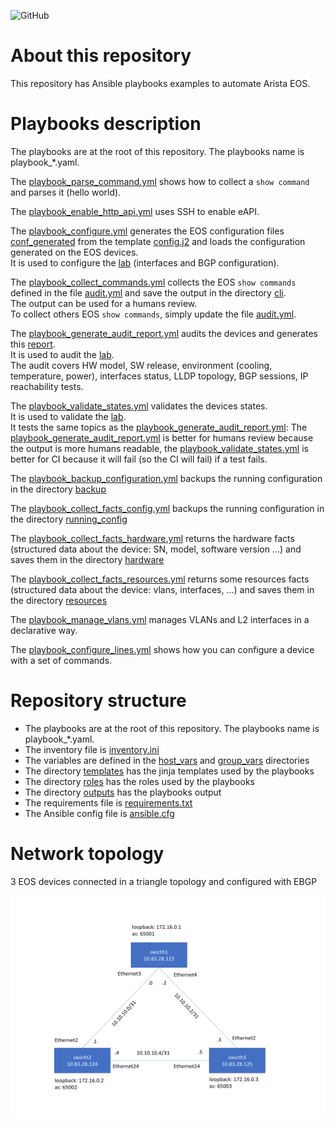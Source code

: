 ![GitHub](https://img.shields.io/github/license/ksator/arista_eos_automation_with_ansible)   

# About this repository 

This repository has Ansible playbooks examples to automate Arista EOS. 

# Playbooks description

The playbooks are at the root of this repository. The playbooks name is playbook_*.yaml.

The [playbook_parse_command.yml](playbook_parse_command.yml) shows how to collect a `show command` and parses it (hello world). 

The [playbook_enable_http_api.yml](playbook_enable_http_api.yml) uses SSH to enable eAPI.  

The [playbook_configure.yml](playbook_configure.yml) generates the EOS configuration files [conf_generated](outputs/conf_generated) from the template [config.j2](templates/config.j2) and loads the configuration generated on the EOS devices.  
It is used to configure the [lab](#network-topology) (interfaces and BGP configuration). 

The [playbook_collect_commands.yml](playbook_collect_commands.yml) collects the EOS `show commands` defined in the file [audit.yml](group_vars/eos/audit.yml) and save the output in the directory [cli](outputs/cli).  
The output can be used for a humans review.  
To collect others EOS `show commands`, simply update the file [audit.yml](group_vars/eos/audit.yml).  

The [playbook_generate_audit_report.yml](playbook_generate_audit_report.yml) audits the devices and generates this [report](outputs/audit/report.md).  
It is used to audit the [lab](#network-topology).  
The audit covers HW model, SW release, environment (cooling, temperature, power), interfaces status, LLDP topology, BGP sessions, IP reachability tests.  

The [playbook_validate_states.yml](playbook_validate_states.yml) validates the devices states.  
It is used to validate the [lab](#network-topology).  
It tests the same topics as the [playbook_generate_audit_report.yml](playbook_generate_audit_report.yml): The [playbook_generate_audit_report.yml](playbook_generate_audit_report.yml) is better for humans review because the output is more humans readable, the [playbook_validate_states.yml](playbook_validate_states.yml) is better for CI because it will fail (so the CI will fail) if a test fails.  

The [playbook_backup_configuration.yml](playbook_backup_configuration.yml) backups the running configuration in the directory [backup](outputs/backup) 

The [playbook_collect_facts_config.yml](playbook_collect_facts_config.yml) backups the running configuration in the directory [running_config](outputs/facts/running_config) 

The [playbook_collect_facts_hardware.yml](playbook_collect_facts_hardware.yml) returns the hardware facts (structured data about the device: SN, model, software version ...) and saves them in the directory [hardware](outputs/facts/hardware) 

The [playbook_collect_facts_resources.yml](playbook_collect_facts_resources.yml) returns some resources facts (structured data about the device: vlans, interfaces, ...) and saves them in the directory [resources](outputs/facts/resources)  

The [playbook_manage_vlans.yml](playbook_manage_vlans.yml) manages VLANs and L2 interfaces in a declarative way. 

The [playbook_configure_lines.yml](playbook_configure_lines.yml) shows how you can configure a device with a set of commands. 

# Repository structure 

- The playbooks are at the root of this repository. The playbooks name is playbook_*.yaml.  
- The inventory file is [inventory.ini](inventory.ini)
- The variables are defined in the [host_vars](host_vars) and [group_vars](group_vars) directories 
- The directory [templates](templates) has the jinja templates used by the playbooks 
- The directory [roles](roles) has the roles used by the playbooks
- The directory [outputs](outputs) has the playbooks output 
- The requirements file is [requirements.txt](requirements.txt)
- The Ansible config file is [ansible.cfg](ansible.cfg)
  
# Network topology

3 EOS devices connected in a triangle topology and configured with EBGP   

![topology.png](topology.png)
